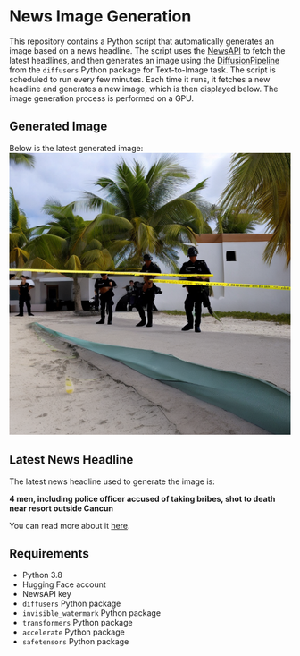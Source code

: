 # News Image Generation
This repository contains a Python script that automatically generates an image based on a news headline. The script uses the [NewsAPI](https://newsapi.org/) to fetch the latest headlines, and then generates an image using the [DiffusionPipeline](https://github.com/huggingface/diffusers) from the `diffusers` Python package for Text-to-Image task.
The script is scheduled to run every few minutes. Each time it runs, it fetches a new headline and generates a new image, which is then displayed below. The image generation process is performed on a GPU.

## Generated Image
Below is the latest generated image:
![Generated Image](image.png)

## Latest News Headline
The latest news headline used to generate the image is:

**4 men, including police officer accused of taking bribes, shot to death near resort outside Cancun**

You can read more about it [here](https://news.google.com/rss/articles/CBMikAFBVV95cUxNUGxyR1RfUWh2X3E5RjJYYjNlcGs3NUU2ZWhxRU51WTlseXpBX01xZkRZWFBYLXcyZ0M1bGw2R21BZ2VJNVZrT05KbFAzLXNMX3BvMEZUWlNQbEhJU2pVdFM5ZFB3UjQtT0wzUTExX195Wm53LTFTUEJkNXhCMTU5c1RHTWZobFhuMUhGRTh1TEfSAZYBQVVfeXFMTkZQYlVHNEd5dXlkU1ltWEN3cWNYYjJNSnF1UFhNOGE2S1VRb0pwVkUwQWFqS295QjAxYXpVSzBOVWFWeGNhVG43V1NoUnl2MHl4aDNkQVVxVmFRNXRnQlcyTlg1dVRLNjJCcmJsSGFrV0lFakJUdHZUeGJhdDE2VjY1Nm5oTTlJY2xhbGc0SjVxUHk3Skp3?oc=5).

## Requirements
- Python 3.8
- Hugging Face account
- NewsAPI key
- `diffusers` Python package
- `invisible_watermark` Python package
- `transformers` Python package
- `accelerate` Python package
- `safetensors` Python package
